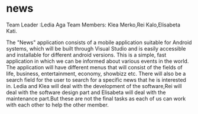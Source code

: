 # news
Team Leader :Ledia Aga
Team Members: Klea Merko,Rei Kalo,Elisabeta Kati.

The "News" application consists of a mobile application suitable for Android systems, which will be built through Visual Studio and is easily accessible
and installable for different android versions.
This is a simple, fast application in which we can be informed about various events in the world. The application will have different menus that will consist of the fields of life, business, entertainment, economy, showbizz etc. There will also be a search field for the user to search for a specific news that he is interested in.
Ledia and Klea will deal with the development of the software,Rei will deal with the software design part and Elisabeta will deal with the maintenance part.But these are not the final tasks as each of us can work with each other to help the other member.
